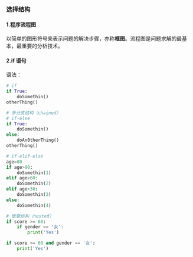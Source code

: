 ### 选择结构

#### 1.程序流程图

以简单的图形符号来表示问题的解决步骤，亦称**框图**。流程图是问题求解的最基本，最重要的分析技术。

#### 2.if 语句

语法：

```python
# if
if True:
    doSomethin()
otherThing()

# 多分支结构（chained）
# if-else
if True:
    doSomethin()
else:
    doAn0therThing()
otherThing()

# if-elif-else
age=80
if age>90:
    doSomethin(1)
elif age>60:
    doSomethin(2)
elif age>30:
    doSomethin(3)
else:
    doSomethin(4)

# 嵌套结构（nested）
if score >= 60:
    if gender == '女':
        print('Yes')

if score >= 60 and gender == '女':
    print('Yes')
```
